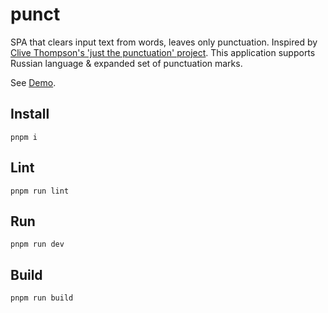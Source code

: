 # punct

SPA that clears input text from words, leaves only punctuation. Inspired by
[Clive Thompson's 'just the punctuation' project](https://medium.com/creators-hub/what-i-learned-about-my-writing-by-seeing-only-the-punctuation-efd5334060b1).
This application supports Russian language & expanded set of punctuation marks.

See [Demo](https://super16.github.io/punct/).

## Install

```shell
pnpm i 
```

## Lint

```shell
pnpm run lint
```

## Run

```shell
pnpm run dev
```

## Build

```shell
pnpm run build
```
